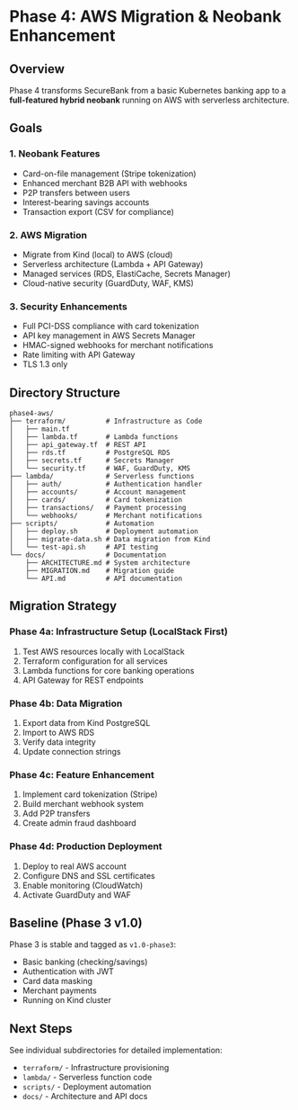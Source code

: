 # Phase 4: AWS Migration & Neobank Enhancement

## Overview

Phase 4 transforms SecureBank from a basic Kubernetes banking app to a **full-featured hybrid neobank** running on AWS with serverless architecture.

## Goals

### 1. **Neobank Features**
- Card-on-file management (Stripe tokenization)
- Enhanced merchant B2B API with webhooks
- P2P transfers between users
- Interest-bearing savings accounts
- Transaction export (CSV for compliance)

### 2. **AWS Migration**
- Migrate from Kind (local) to AWS (cloud)
- Serverless architecture (Lambda + API Gateway)
- Managed services (RDS, ElastiCache, Secrets Manager)
- Cloud-native security (GuardDuty, WAF, KMS)

### 3. **Security Enhancements**
- Full PCI-DSS compliance with card tokenization
- API key management in AWS Secrets Manager
- HMAC-signed webhooks for merchant notifications
- Rate limiting with API Gateway
- TLS 1.3 only

## Directory Structure

```
phase4-aws/
├── terraform/          # Infrastructure as Code
│   ├── main.tf
│   ├── lambda.tf       # Lambda functions
│   ├── api_gateway.tf  # REST API
│   ├── rds.tf          # PostgreSQL RDS
│   ├── secrets.tf      # Secrets Manager
│   └── security.tf     # WAF, GuardDuty, KMS
├── lambda/             # Serverless functions
│   ├── auth/           # Authentication handler
│   ├── accounts/       # Account management
│   ├── cards/          # Card tokenization
│   ├── transactions/   # Payment processing
│   └── webhooks/       # Merchant notifications
├── scripts/            # Automation
│   ├── deploy.sh       # Deployment automation
│   ├── migrate-data.sh # Data migration from Kind
│   └── test-api.sh     # API testing
└── docs/               # Documentation
    ├── ARCHITECTURE.md # System architecture
    ├── MIGRATION.md    # Migration guide
    └── API.md          # API documentation
```

## Migration Strategy

### Phase 4a: Infrastructure Setup (LocalStack First)
1. Test AWS resources locally with LocalStack
2. Terraform configuration for all services
3. Lambda functions for core banking operations
4. API Gateway for REST endpoints

### Phase 4b: Data Migration
1. Export data from Kind PostgreSQL
2. Import to AWS RDS
3. Verify data integrity
4. Update connection strings

### Phase 4c: Feature Enhancement
1. Implement card tokenization (Stripe)
2. Build merchant webhook system
3. Add P2P transfers
4. Create admin fraud dashboard

### Phase 4d: Production Deployment
1. Deploy to real AWS account
2. Configure DNS and SSL certificates
3. Enable monitoring (CloudWatch)
4. Activate GuardDuty and WAF

## Baseline (Phase 3 v1.0)

Phase 3 is stable and tagged as `v1.0-phase3`:
- Basic banking (checking/savings)
- Authentication with JWT
- Card data masking
- Merchant payments
- Running on Kind cluster

## Next Steps

See individual subdirectories for detailed implementation:
- `terraform/` - Infrastructure provisioning
- `lambda/` - Serverless function code
- `scripts/` - Deployment automation
- `docs/` - Architecture and API docs
